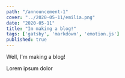 ```yaml
---
path: "/announcement-1"
cover: "../2020-05-11/emilia.png"
date: "2020-05-11"
title: "Im making a blog!"
tags: ['gatsby', 'markdown', 'emotion.js']
published: true
---
```


Well, I'm making a blog!

Lorem ipsum dolor